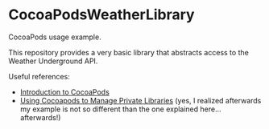 CocoaPodsWeatherLibrary
=======================

CocoaPods usage example.

This repository provides a very basic library that abstracts access to the Weather Underground API.

Useful references:

 * [Introduction to CocoaPods](http://www.raywenderlich.com/12139/introduction-to-cocoapods)
 * [Using Cocoapods to Manage Private Libraries](http://blog.chariotsolutions.com/2012/07/using-cocoapods-to-manage-private.html) (yes, I realized afterwards my example is not so different than the one explained here... afterwards!)
